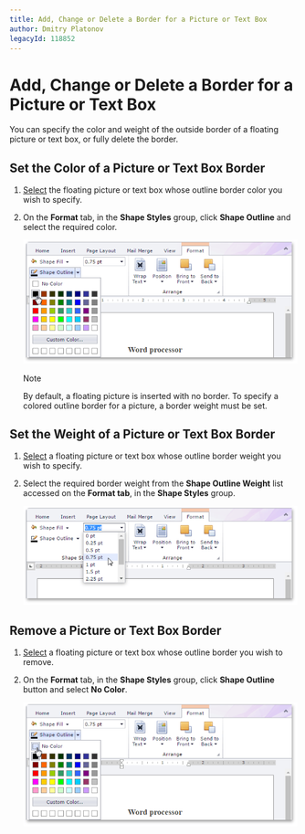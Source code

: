 ```yaml
---
title: Add, Change or Delete a Border for a Picture or Text Box
author: Dmitry Platonov
legacyId: 118852
---
```

# Add, Change or Delete a Border for a Picture or Text Box
You can specify the color and weight of the outside border of a floating picture or text box, or fully delete the border.

## Set the Color of a Picture or Text Box Border
1. [Select](insert-select-copy-or-delete-a-picture-or-text-box.md) the floating picture or text box whose outline border color you wish to specify.
2. On the **Format** tab, in the **Shape Styles** group, click **Shape Outline** and select the required color.
	
	![EUD_RichEdit_AddTextBoxBorder](../../../images/img128948.png)
	
	> [!NOTE]
	> By default, a floating picture is inserted with no border. To specify a colored outline border for a picture, a border weight must be set.

## Set the Weight of a Picture or Text Box Border
1. [Select](insert-select-copy-or-delete-a-picture-or-text-box.md) a floating picture or text box whose outline border weight you wish to specify.
2. Select the required border weight from the **Shape Outline Weight** list accessed on the **Format tab**, in the **Shape Styles** group.
	
	![EUD_RichEdit_SetWidthBorder](../../../images/img128949.png)

## Remove a Picture or Text Box Border
1. [Select](insert-select-copy-or-delete-a-picture-or-text-box.md) a floating picture or text box whose outline border you wish to remove.
2. On the **Format** tab, in the **Shape Styles** group, click **Shape Outline** button and select **No Color**.
	
	![EUD_RichEdit_RemoveBorder](../../../images/img128950.png)